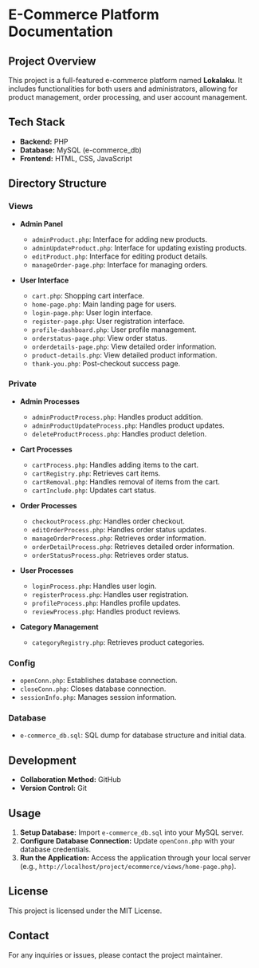 # E-Commerce Platform Documentation

## Project Overview
This project is a full-featured e-commerce platform named **Lokalaku**. It includes functionalities for both users and administrators, allowing for product management, order processing, and user account management.

## Tech Stack
- **Backend:** PHP
- **Database:** MySQL (e-commerce_db)
- **Frontend:** HTML, CSS, JavaScript

## Directory Structure

### Views
- **Admin Panel**
  - `adminProduct.php`: Interface for adding new products.
  - `adminUpdateProduct.php`: Interface for updating existing products.
  - `editProduct.php`: Interface for editing product details.
  - `manageOrder-page.php`: Interface for managing orders.
  
- **User Interface**
  - `cart.php`: Shopping cart interface.
  - `home-page.php`: Main landing page for users.
  - `login-page.php`: User login interface.
  - `register-page.php`: User registration interface.
  - `profile-dashboard.php`: User profile management.
  - `orderstatus-page.php`: View order status.
  - `orderdetails-page.php`: View detailed order information.
  - `product-details.php`: View detailed product information.
  - `thank-you.php`: Post-checkout success page.

### Private
- **Admin Processes**
  - `adminProductProcess.php`: Handles product addition.
  - `adminProductUpdateProcess.php`: Handles product updates.
  - `deleteProductProcess.php`: Handles product deletion.

- **Cart Processes**
  - `cartProcess.php`: Handles adding items to the cart.
  - `cartRegistry.php`: Retrieves cart items.
  - `cartRemoval.php`: Handles removal of items from the cart.
  - `cartInclude.php`: Updates cart status.

- **Order Processes**
  - `checkoutProcess.php`: Handles order checkout.
  - `editOrderProcess.php`: Handles order status updates.
  - `manageOrderProcess.php`: Retrieves order information.
  - `orderDetailProcess.php`: Retrieves detailed order information.
  - `orderStatusProcess.php`: Retrieves order status.

- **User Processes**
  - `loginProcess.php`: Handles user login.
  - `registerProcess.php`: Handles user registration.
  - `profileProcess.php`: Handles profile updates.
  - `reviewProcess.php`: Handles product reviews.

- **Category Management**
  - `categoryRegistry.php`: Retrieves product categories.

### Config
- `openConn.php`: Establishes database connection.
- `closeConn.php`: Closes database connection.
- `sessionInfo.php`: Manages session information.

### Database
- `e-commerce_db.sql`: SQL dump for database structure and initial data.

## Development
- **Collaboration Method:** GitHub
- **Version Control:** Git

## Usage
1. **Setup Database:** Import `e-commerce_db.sql` into your MySQL server.
2. **Configure Database Connection:** Update `openConn.php` with your database credentials.
3. **Run the Application:** Access the application through your local server (e.g., `http://localhost/project/ecommerce/views/home-page.php`).

## License
This project is licensed under the MIT License.

## Contact
For any inquiries or issues, please contact the project maintainer.
